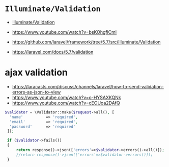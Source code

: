 
# `Illuminate/Validation`

* [Illuminate/Validation](https://github.com/laravel/framework/tree/5.7/src/Illuminate/Validation)

* https://www.youtube.com/watch?v=bsKOhgflCmI

* https://github.com/laravel/framework/tree/5.7/src/Illuminate/Validation

* https://laravel.com/docs/5.7/validation


# ajax validation

* https://laracasts.com/discuss/channels/laravel/how-to-send-validation-errors-as-json-to-view
* https://www.youtube.com/watch?v=o-HYSAXKQNk
* https://www.youtube.com/watch?v=cEOUoa2DAfQ

```php
$validator = \Validator::make($request->all(), [
  'name'          => 'required',
  'email'         => 'required',
  'password'      => 'required'
 ]);

 if ($validator->fails())
 {
     return response()->json(['errors'=>$validator->errors()->all()]);
     //return response()->json(['errors'=>$validator->errors()]);
 }
```
